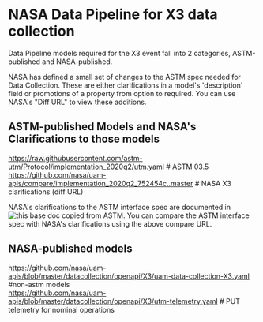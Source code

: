 # NASA Data Pipeline for X3 data collection

Data Pipeline models required for the X3 event fall into 2 categories, ASTM-published and NASA-published.  

NASA has defined a small set of changes to the ASTM spec needed for Data Collection.  These are either clarifications in a model's 'description' field or promotions of a property from option to required.  You can use NASA's "Diff URL" to view these additions. 

## ASTM-published Models and NASA's Clarifications to those models

https://raw.githubusercontent.com/astm-utm/Protocol/implementation_2020q2/utm.yaml  # ASTM 03.5  
https://github.com/nasa/uam-apis/compare/implementation_2020q2_752454c..master   # NASA X3 clarifications (diff URL)

NASA's clarifications to the ASTM interface spec are documented in ![this base doc copied from ASTM](https://github.com/nasa/uam-apis/blob/master/datacollection/nasa-astm-utm.yaml).  You can compare the ASTM interface spec with NASA's clarifications using the above compare URL.

## NASA-published models

https://github.com/nasa/uam-apis/blob/master/datacollection/openapi/X3/uam-data-collection-X3.yaml  #non-astm models  
https://github.com/nasa/uam-apis/blob/master/datacollection/openapi/X3/utm-telemetry.yaml  # PUT telemetry for nominal operations

